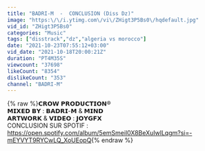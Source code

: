 ```yaml
---
title: "BADRI-M  -  CONCLUSION (Diss Dz)"
image: "https:\/\/i.ytimg.com\/vi\/ZHigt3P5Bs0\/hqdefault.jpg"
vid_id: "ZHigt3P5Bs0"
categories: "Music"
tags: ["disstrack","dz","algeria vs morocco"]
date: "2021-10-23T07:55:12+03:00"
vid_date: "2021-10-18T20:00:21Z"
duration: "PT4M35S"
viewcount: "37698"
likeCount: "8354"
dislikeCount: "353"
channel: "BADRI-M"
---
```

{% raw %}𝗖𝗥𝗢𝗪 𝗣𝗥𝗢𝗗𝗨𝗖𝗧𝗜𝗢𝗡®<br />𝗠𝗜𝗫𝗘𝗗 𝗕𝗬 : 𝗕𝗔𝗗𝗥𝗜-𝗠 &amp; 𝗠𝗜𝗡𝗗<br />𝗔𝗥𝗧𝗪𝗢𝗥𝗞 &amp; 𝗩𝗜𝗗𝗘𝗢 : 𝗝𝗢𝗬𝗚𝗙𝗫<br />CONCLUSION SUR SPOTIF :  <a rel="nofollow" target="blank" href="https://open.spotify.com/album/5emSmeil0X8BeXuIwlLqgm?si=-mEYVYT9RYCwLQ_XoUEopQ">https://open.spotify.com/album/5emSmeil0X8BeXuIwlLqgm?si=-mEYVYT9RYCwLQ_XoUEopQ</a>{% endraw %}
